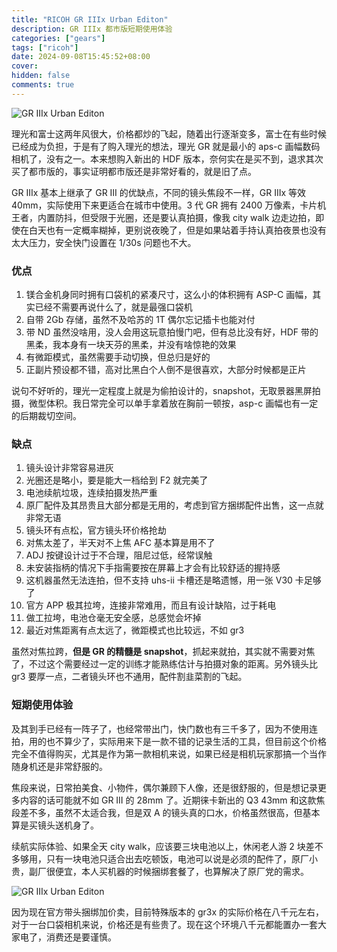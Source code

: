 ```yaml
---
title: "RICOH GR IIIx Urban Editon"
description: GR IIIx 都市版短期使用体验
categories: ["gears"]
tags: ["ricoh"]
date: 2024-09-08T15:45:52+08:00
cover:
hidden: false
comments: true
---
```


![GR IIIx Urban Editon](https://static.fatesinger.com/2024/09/md7xqs8v0dnmxgjc.jpg)

理光和富士这两年风很大，价格都炒的飞起，随着出行逐渐变多，富士在有些时候已经成为负担，于是有了购入理光的想法，理光 GR 就是最小的 aps-c 画幅数码相机了，没有之一。本来想购入新出的 HDF 版本，奈何实在是买不到，退求其次买了都市版的，事实证明都市版还是非常好看的，就是旧了点。

GR IIIx 基本上继承了 GR III 的优缺点，不同的镜头焦段不一样，GR IIIx 等效 40mm，实际使用下来更适合在城市中使用。3 代 GR 拥有 2400 万像素，卡片机王者，内置防抖，但受限于光圈，还是要认真拍摄，像我 city walk 边走边拍，即使在白天也有一定概率糊掉，更别说夜晚了，但是如果站着手持认真拍夜景也没有太大压力，安全快门设置在 1/30s 问题也不大。

### 优点

1. 镁合金机身同时拥有口袋机的紧凑尺寸，这么小的体积拥有 ASP-C 画幅，其实已经不需要再说什么了，就是最强口袋机
2. 自带 2Gb 存储，虽然不及哈苏的 1T 偶尔忘记插卡也能对付
3. 带 ND 虽然没啥用，没人会用这玩意拍慢门吧，但有总比没有好，HDF 带的黑柔，我本身有一块天芬的黑柔，并没有啥惊艳的效果
4. 有微距模式，虽然需要手动切换，但总归是好的
5. 正副片预设都不错，高对比黑白个人倒不是很喜欢，大部分时候都是正片

说句不好听的，理光一定程度上就是为偷拍设计的，snapshot，无取景器黑屏拍摄，微型体积。我日常完全可以单手拿着放在胸前一顿按，asp-c 画幅也有一定的后期裁切空间。

### 缺点

1. 镜头设计非常容易进灰
2. 光圈还是略小，要是能大一档给到 F2 就完美了
3. 电池续航垃圾，连续拍摄发热严重
4. 原厂配件及其昂贵且大部分都是无用的，考虑到官方捆绑配件出售，这一点就非常无语
5. 镜头环有点松，官方镜头环价格抢劫
6. 对焦太差了，半天对不上焦 AFC 基本算是用不了
7. ADJ 按键设计过于不合理，阻尼过低，经常误触
8. 未安装指柄的情况下手指需要按在屏幕上才会有比较舒适的握持感
9. 这机器虽然无法连拍，但不支持 uhs-ii 卡槽还是略遗憾，用一张 V30 卡足够了
10. 官方 APP 极其拉垮，连接非常难用，而且有设计缺陷，过于耗电
11. 做工拉垮，电池仓毫无安全感，总感觉会坏掉
12. 最近对焦距离有点太远了，微距模式也比较远，不如 gr3

虽然对焦拉跨，**但是 GR 的精髓是 snapshot**，抓起来就拍，其实就不需要对焦了，不过这个需要经过一定的训练才能熟练估计与拍摄对象的距离。另外镜头比 gr3 要厚一点，二者镜头环也不通用，配件割韭菜割的飞起。

### 短期使用体验

及其到手已经有一阵子了，也经常带出门，快门数也有三千多了，因为不使用连拍，用的也不算少了，实际用来下是一款不错的记录生活的工具，但目前这个价格完全不值得购买，尤其是作为第一款相机来说，如果已经是相机玩家那搞一个当作随身机还是非常舒服的。

焦段来说，日常拍美食、小物件，偶尔兼顾下人像，还是很舒服的，但是想记录更多内容的话可能就不如 GR III 的 28mm 了。近期徕卡新出的 Q3 43mm 和这款焦段差不多，虽然不太适合我，但是双 A 的镜头真的口水，价格虽然很高，但基本算是买镜头送机身了。

续航实际体验、如果全天 city walk，应该要三块电池以上，休闲老人游 2 块差不多够用，只有一块电池只适合出去吃顿饭，电池可以说是必须的配件了，原厂小贵，副厂很便宜，本人买机器的时候捆绑套餐了，也算解决了原厂党的需求。

![GR IIIx Urban Editon](https://static.fatesinger.com/2024/09/jyiir4td2n9p5kyg.jpg)

因为现在官方带头捆绑加价卖，目前特殊版本的 gr3x 的实际价格在八千元左右，对于一台口袋相机来说，价格还是有些贵了。现在这个环境八千元都能置办一套大家电了，消费还是要谨慎。
